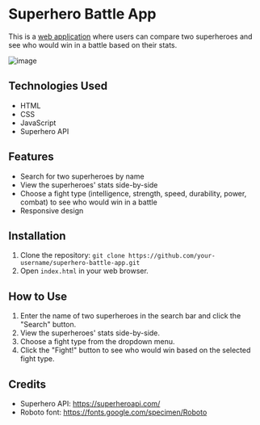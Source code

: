 # Superhero Battle App

This is a [web application](https://superherobattleapp.netlify.app/) where users can compare two superheroes and see who would win in a battle based on their stats.

![image](https://user-images.githubusercontent.com/64458111/229352888-47991eae-d096-4f7f-9c57-ff62fcb59ead.png)


## Technologies Used

- HTML
- CSS
- JavaScript
- Superhero API

## Features

- Search for two superheroes by name
- View the superheroes' stats side-by-side
- Choose a fight type (intelligence, strength, speed, durability, power, combat) to see who would win in a battle
- Responsive design

## Installation

1. Clone the repository: `git clone https://github.com/your-username/superhero-battle-app.git`
2. Open `index.html` in your web browser.

## How to Use

1. Enter the name of two superheroes in the search bar and click the "Search" button.
2. View the superheroes' stats side-by-side.
3. Choose a fight type from the dropdown menu.
4. Click the "Fight!" button to see who would win based on the selected fight type.

## Credits

- Superhero API: https://superheroapi.com/
- Roboto font: https://fonts.google.com/specimen/Roboto



